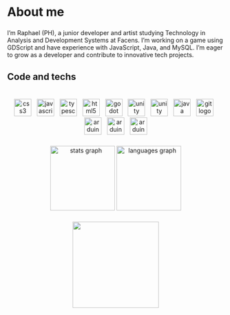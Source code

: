 <h1 align="left">About me</h1>

###

<p align="left">I’m Raphael (PH), a junior developer and artist studying Technology in Analysis and Development Systems at Facens. I’m working on a game using GDScript and have experience with JavaScript, Java, and MySQL. I’m eager to grow as a developer and contribute to innovative tech projects.</p>

###

<h2 align="left">Code and techs</h2>

###

<br clear="both">

<div align="center">
  <img src="https://skillicons.dev/icons?i=css" height="40" alt="css3 logo"  />
  <img width="5" />
  <img src="https://skillicons.dev/icons?i=js" height="40" alt="javascript logo"  />
  <img width="5" />
  <img src="https://skillicons.dev/icons?i=ts" height="40" alt="typescript logo"  />
  <img width="5" />
  <img src="https://skillicons.dev/icons?i=html" height="40" alt="html5 logo"  />
  <img width="5" />
  <img src="https://skillicons.dev/icons?i=godot" height="40" alt="godot logo"  />
  <img width="5" />
  <img src="https://skillicons.dev/icons?i=arch" height="40" alt="unity logo"  />
  <img width="5" />
  <img src="https://skillicons.dev/icons?i=unity" height="40" alt="unity logo"  />
  <img width="5" />
  <img src="https://skillicons.dev/icons?i=java" height="40" alt="java logo"  />
  <img width="5" />
  <img src="https://skillicons.dev/icons?i=git" height="40" alt="git logo"  />
  <img width="5" />
  <img src="https://skillicons.dev/icons?i=arduino" height="40" alt="arduino logo"/>
  <img width="5" />
  <img src="https://skillicons.dev/icons?i=gamemakerstudio" height="40" alt="arduino logo"/>
  <img width="5" />
  <img src="https://skillicons.dev/icons?i=mysql" height="40" alt="arduino logo"/>
</div>

###

<div align="center">
  <img src="https://github-readme-stats.vercel.app/api?username=PH-T7&hide_title=false&hide_rank=false&show_icons=true&include_all_commits=true&count_private=true&disable_animations=false&theme=dracula&locale=en&hide_border=false&order=1" height="150" alt="stats graph"  />
  <img src="https://github-readme-stats.vercel.app/api/top-langs?username=PH-T7&locale=en&hide_title=false&layout=compact&card_width=320&langs_count=5&theme=dracula&hide_border=false&order=2" height="150" alt="languages graph"  />
</div>

###



###

<div align="center">
  <img height="200" src="https://media.tenor.com/G0Ia-vR_W5gAAAAM/fuuka-yamagishi-sip.gif"  />
</div>

###
